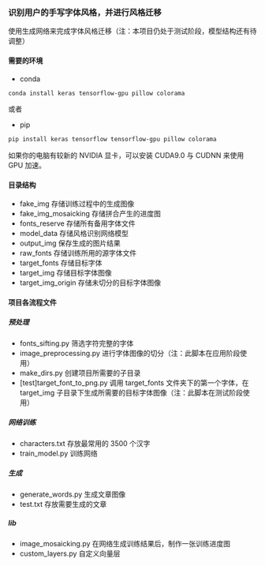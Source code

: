 ### 识别用户的手写字体风格，并进行风格迁移

使用生成网络来完成字体风格迁移（注：本项目仍处于测试阶段，模型结构还有待调整）

#### 需要的环境

-   conda

```bash
conda install keras tensorflow-gpu pillow colorama
```

或者

-   pip

```bash
pip install keras tensorflow tensorflow-gpu pillow colorama
```

如果你的电脑有较新的 NVIDIA 显卡，可以安装 CUDA9.0 与 CUDNN 来使用 GPU 加速。

#### 目录结构

-   fake_img 存储训练过程中的生成图像
-   fake_img_mosaicking 存储拼合产生的进度图
-   fonts_reserve 存储所有备用字体文件
-   model_data 存储风格识别网络模型
-   output_img 保存生成的图片结果
-   raw_fonts 存储训练所用的源字体文件
-   target_fonts 存储目标字体
-   target_img 存储目标字体图像
-   target_img_origin 存储未切分的目标字体图像

#### 项目各流程文件

##### 预处理

-   fonts_sifting.py 筛选字符完整的字体
-   image_preprocessing.py 进行字体图像的切分（注：此脚本在应用阶段使用）
-   make_dirs.py 创建项目所需要的子目录
-   [test]target_font_to_png.py 调用 target_fonts 文件夹下的第一个字体，在 target_img 子目录下生成所需要的目标字体图像（注：此脚本在测试阶段使用）

##### 网络训练

-   characters.txt 存放最常用的 3500 个汉字
-   train_model.py 训练网络

##### 生成

-   generate_words.py 生成文章图像
-   test.txt 存放需要生成的文章

##### lib

-   image_mosaicking.py 在网络生成训练结果后，制作一张训练进度图
-   custom_layers.py 自定义向量层